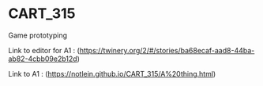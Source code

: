 # CART_315
Game prototyping

Link to editor for A1 :
(https://twinery.org/2/#/stories/ba68ecaf-aad8-44ba-ab82-4cbb09e2b12d)

Link to A1 :
(https://notlein.github.io/CART_315/A%20thing.html)
